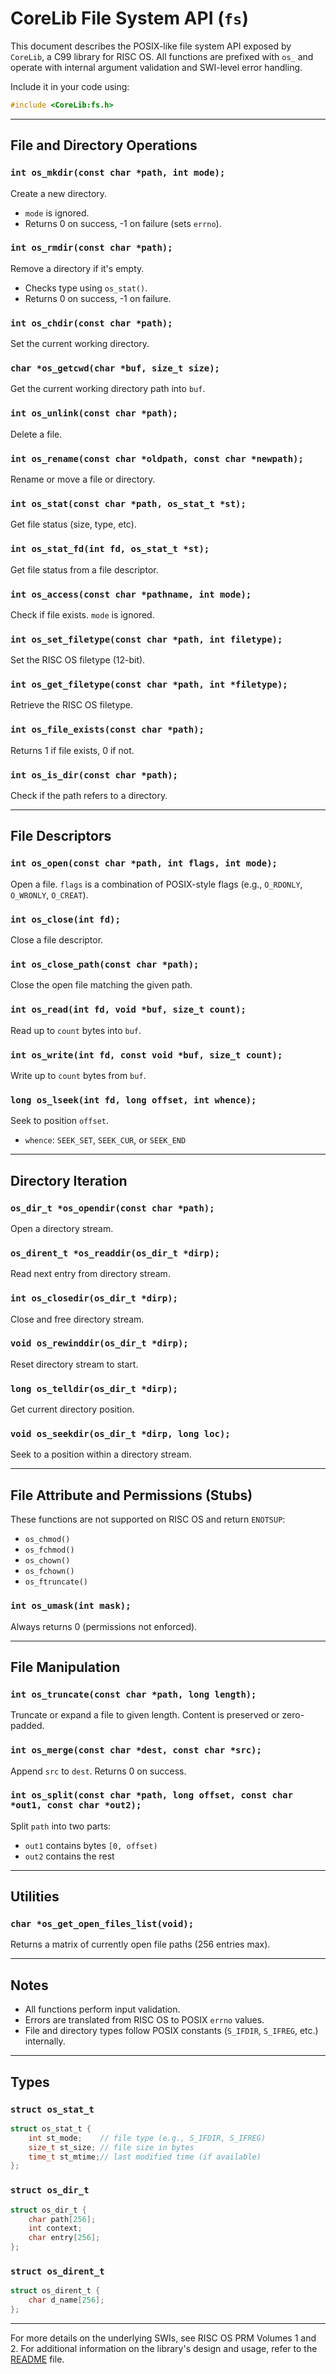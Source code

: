 # CoreLib File System API (`fs`)

This document describes the POSIX-like file system API exposed by `CoreLib`, a C99 library for RISC OS. All functions are prefixed with `os_` and operate with internal argument validation and SWI-level error handling.

Include it in your code using:

```c
#include <CoreLib:fs.h>
```

---

## File and Directory Operations

### `int os_mkdir(const char *path, int mode);`

Create a new directory.

* `mode` is ignored.
* Returns 0 on success, -1 on failure (sets `errno`).

### `int os_rmdir(const char *path);`

Remove a directory if it's empty.

* Checks type using `os_stat()`.
* Returns 0 on success, -1 on failure.

### `int os_chdir(const char *path);`

Set the current working directory.

### `char *os_getcwd(char *buf, size_t size);`

Get the current working directory path into `buf`.

### `int os_unlink(const char *path);`

Delete a file.

### `int os_rename(const char *oldpath, const char *newpath);`

Rename or move a file or directory.

### `int os_stat(const char *path, os_stat_t *st);`

Get file status (size, type, etc).

### `int os_stat_fd(int fd, os_stat_t *st);`

Get file status from a file descriptor.

### `int os_access(const char *pathname, int mode);`

Check if file exists. `mode` is ignored.

### `int os_set_filetype(const char *path, int filetype);`

Set the RISC OS filetype (12-bit).

### `int os_get_filetype(const char *path, int *filetype);`

Retrieve the RISC OS filetype.

### `int os_file_exists(const char *path);`

Returns 1 if file exists, 0 if not.

### `int os_is_dir(const char *path);`

Check if the path refers to a directory.

---

## File Descriptors

### `int os_open(const char *path, int flags, int mode);`

Open a file. `flags` is a combination of POSIX-style flags (e.g., `O_RDONLY`, `O_WRONLY`, `O_CREAT`).

### `int os_close(int fd);`

Close a file descriptor.

### `int os_close_path(const char *path);`

Close the open file matching the given path.

### `int os_read(int fd, void *buf, size_t count);`

Read up to `count` bytes into `buf`.

### `int os_write(int fd, const void *buf, size_t count);`

Write up to `count` bytes from `buf`.

### `long os_lseek(int fd, long offset, int whence);`

Seek to position `offset`.

* `whence`: `SEEK_SET`, `SEEK_CUR`, or `SEEK_END`

---

## Directory Iteration

### `os_dir_t *os_opendir(const char *path);`

Open a directory stream.

### `os_dirent_t *os_readdir(os_dir_t *dirp);`

Read next entry from directory stream.

### `int os_closedir(os_dir_t *dirp);`

Close and free directory stream.

### `void os_rewinddir(os_dir_t *dirp);`

Reset directory stream to start.

### `long os_telldir(os_dir_t *dirp);`

Get current directory position.

### `void os_seekdir(os_dir_t *dirp, long loc);`

Seek to a position within a directory stream.

---

## File Attribute and Permissions (Stubs)

These functions are not supported on RISC OS and return `ENOTSUP`:

* `os_chmod()`
* `os_fchmod()`
* `os_chown()`
* `os_fchown()`
* `os_ftruncate()`

### `int os_umask(int mask);`

Always returns 0 (permissions not enforced).

---

## File Manipulation

### `int os_truncate(const char *path, long length);`

Truncate or expand a file to given length. Content is preserved or zero-padded.

### `int os_merge(const char *dest, const char *src);`

Append `src` to `dest`. Returns 0 on success.

### `int os_split(const char *path, long offset, const char *out1, const char *out2);`

Split `path` into two parts:

* `out1` contains bytes `[0, offset)`
* `out2` contains the rest

---

## Utilities

### `char *os_get_open_files_list(void);`

Returns a matrix of currently open file paths (256 entries max).

---

## Notes

* All functions perform input validation.
* Errors are translated from RISC OS to POSIX `errno` values.
* File and directory types follow POSIX constants (`S_IFDIR`, `S_IFREG`, etc.) internally.

---

## Types

### `struct os_stat_t`

```c
struct os_stat_t {
    int st_mode;    // file type (e.g., S_IFDIR, S_IFREG)
    size_t st_size; // file size in bytes
    time_t st_mtime;// last modified time (if available)
};
```

### `struct os_dir_t`

```c
struct os_dir_t {
    char path[256];
    int context;
    char entry[256];
};
```

### `struct os_dirent_t`

```c
struct os_dirent_t {
    char d_name[256];
};
```

---

For more details on the underlying SWIs, see RISC OS PRM Volumes 1 and 2.
For additional information on the library's design and usage, refer to the [README](README.md) file.
